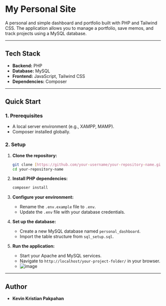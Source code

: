 # My Personal Site

A personal and simple dashboard and portfolio built with PHP and Tailwind CSS. The application allows you to manage a portfolio, save memos, and track projects using a MySQL database.

---

## Tech Stack

* **Backend:** PHP
* **Database:** MySQL
* **Frontend:** JavaScript, Tailwind CSS
* **Dependencies:** Composer

---

## Quick Start

### 1. Prerequisites
* A local server environment (e.g., XAMPP, MAMP).
* Composer installed globally.

### 2. Setup
1.  **Clone the repository:**
    ```bash
    git clone [https://github.com/your-username/your-repository-name.git](https://github.com/your-username/your-repository-name.git)
    cd your-repository-name
    ```

2.  **Install PHP dependencies:**
    ```bash
    composer install
    ```

3.  **Configure your environment:**
    * Rename the `.env.example` file to `.env`.
    * Update the `.env` file with your database credentials.

4.  **Set up the database:**
    * Create a new MySQL database named `personal_dashboard`.
    * Import the table structure from `sql_setup.sql`.

5.  **Run the application:**
    * Start your Apache and MySQL services.
    * Navigate to `http://localhost/your-project-folder/` in your browser.
    * ![image](https://github.com/user-attachments/assets/fb639fce-a5b9-492a-ba00-7c6d6ca08bac)


---

## Author

* **Kevin Kristian Pakpahan**
